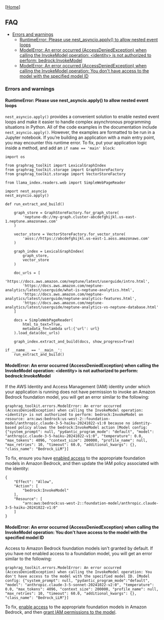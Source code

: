 [[Home](./)]

## FAQ

  - [Errors and warnings](#errors-and-warnings)
    - [RuntimeError: Please use nest_asyncio.apply() to allow nested event loops](#runtimeerror-please-use-nest_asyncioapply-to-allow-nested-event-loops)
    - [ModelError: An error occurred (AccessDeniedException) when calling the InvokeModel operation: \<identity\> is not authorized to perform: bedrock:InvokeModel](#modelerror-an-error-occurred-accessdeniedexception-when-calling-the-invokemodel-operation--is-not-authorized-to-perform-bedrockinvokemodel)
    - [ModelError: An error occurred (AccessDeniedException) when calling the InvokeModel operation: You don't have access to the model with the specified model ID](#modelerror-an-error-occurred-accessdeniedexception-when-calling-the-invokemodel-operation-you-dont-have-access-to-the-model-with-the-specified-model-id)

### Errors and warnings

#### RuntimeError: Please use nest_asyncio.apply() to allow nested event loops

`nest_asyncio.apply()` provides a convenient solution to enable nested event loops and make it easier to handle complex asynchronous programming situations in Python. All of the code examples in the documentation include `nest_asyncio.apply()`. However, the examples are formatted to be run in a Jupyter notebook. If you’re building an application with a main entry point, you may encounter this runtime error. To fix, put your application logic inside a method, and add an `if name == 'main' block`:

```
import os

from graphrag_toolkit import LexicalGraphIndex
from graphrag_toolkit.storage import GraphStoreFactory
from graphrag_toolkit.storage import VectorStoreFactory

from llama_index.readers.web import SimpleWebPageReader

import nest_asyncio
nest_asyncio.apply()

def run_extract_and_build()

    graph_store = GraphStoreFactory.for_graph_store(
        'neptune-db://my-graph.cluster-abcdefghijkl.us-east-1.neptune.amazonaws.com'
    )
    
    vector_store = VectorStoreFactory.for_vector_store(
        'aoss://https://abcdefghijkl.us-east-1.aoss.amazonaws.com'
    )

    graph_index = LexicalGraphIndex(
        graph_store, 
        vector_store
    )

    doc_urls = [
        'https://docs.aws.amazon.com/neptune/latest/userguide/intro.html',
        'https://docs.aws.amazon.com/neptune-analytics/latest/userguide/what-is-neptune-analytics.html',
        'https://docs.aws.amazon.com/neptune-analytics/latest/userguide/neptune-analytics-features.html',
        'https://docs.aws.amazon.com/neptune-analytics/latest/userguide/neptune-analytics-vs-neptune-database.html'
    ]

    docs = SimpleWebPageReader(
        html_to_text=True,
        metadata_fn=lambda url:{'url': url}
    ).load_data(doc_urls)

    graph_index.extract_and_build(docs, show_progress=True)

if __name__ == '__main__':
    run_extract_and_build()
```

#### ModelError: An error occurred (AccessDeniedException) when calling the InvokeModel operation: \<identity\> is not authorized to perform: bedrock:InvokeModel

If the AWS Identity and Access Management (IAM) identity under which your application is running does not have permission to invoke an Amazon Bedrock foundation model, you will get an error similar to the following:

```
graphrag_toolkit.errors.ModelError: An error occurred (AccessDeniedException) when calling the InvokeModel operation: <identity> is not authorized to perform: bedrock:InvokeModel on resource: arn:aws:bedrock:us-west-2::foundation-model/anthropic.claude-3-5-haiku-20241022-v1:0 because no identity-based policy allows the bedrock:InvokeModel action [Model config: {"system_prompt": null, "pydantic_program_mode": "default", "model": "anthropic.claude-3-5-haiku-20241022-v1:0", "temperature": 0.0, "max_tokens": 4096, "context_size": 200000, "profile_name": null, "max_retries": 10, "timeout": 60.0, "additional_kwargs": {}, "class_name": "Bedrock_LLM"}]
```

To fix, ensure you have [enabled access](https://docs.aws.amazon.com/bedrock/latest/userguide/model-access.html) to the appropriate foundation models in Amazon Bedrock, and then update the IAM policy associated with the identity:

```
{
    "Effect": "Allow",
    "Action": [
        "bedrock:InvokeModel"
    ],
    "Resource": [
        "arn:aws:bedrock:us-west-2::foundation-model/anthropic.claude-3-5-haiku-20241022-v1:0"
    ]
}
```

#### ModelError: An error occurred (AccessDeniedException) when calling the InvokeModel operation: You don't have access to the model with the specified model ID

Access to Amazon Bedrock foundation models isn't granted by default. If you have not enabled access to a foundation model, you will get an error similar to the following:

```
graphrag_toolkit.errors.ModelError: An error occurred (AccessDeniedException) when calling the InvokeModel operation: You don't have access to the model with the specified model ID. [Model config: {"system_prompt": null, "pydantic_program_mode":"default", "model": "anthropic.claude-3-5-sonnet-20241022-v2:0", "temperature": 0.0, "max_tokens": 4096, "context_size": 200000, "profile_name": null, "max_retries": 10, "timeout": 60.0, "additional_kwargs": {}, "class_name": "Bedrock_LLM"}]
```

To fix,  [enable access](https://docs.aws.amazon.com/bedrock/latest/userguide/model-access.html) to the appropriate foundation models in Amazon Bedrock, and then [grant IAM permissions to the model](#modelerror-an-error-occurred-accessdeniedexception-when-calling-the-invokemodel-operation--is-not-authorized-to-perform-bedrockinvokemodel).


